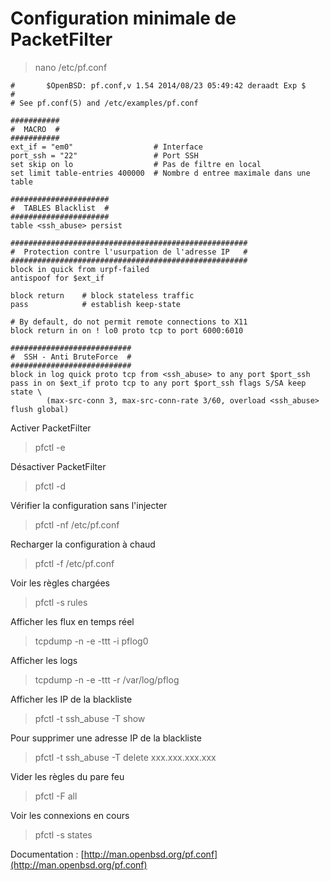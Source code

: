 # Configuration minimale de PacketFilter

> nano /etc/pf.conf

```
#       $OpenBSD: pf.conf,v 1.54 2014/08/23 05:49:42 deraadt Exp $
#
# See pf.conf(5) and /etc/examples/pf.conf

###########
#  MACRO  #
###########
ext_if = "em0"                  # Interface
port_ssh = "22"                 # Port SSH
set skip on lo                  # Pas de filtre en local
set limit table-entries 400000  # Nombre d entree maximale dans une table

######################
#  TABLES Blacklist  #
######################
table <ssh_abuse> persist

#####################################################
#  Protection contre l'usurpation de l'adresse IP   #
#####################################################
block in quick from urpf-failed
antispoof for $ext_if

block return    # block stateless traffic
pass            # establish keep-state

# By default, do not permit remote connections to X11
block return in on ! lo0 proto tcp to port 6000:6010

###########################
#  SSH - Anti BruteForce  #
###########################
block in log quick proto tcp from <ssh_abuse> to any port $port_ssh
pass in on $ext_if proto tcp to any port $port_ssh flags S/SA keep state \
        (max-src-conn 3, max-src-conn-rate 3/60, overload <ssh_abuse> flush global)
```

Activer PacketFilter
> pfctl -e

Désactiver PacketFilter
> pfctl -d

Vérifier la configuration sans l'injecter
> pfctl -nf /etc/pf.conf

Recharger la configuration à chaud
> pfctl -f /etc/pf.conf

Voir les règles chargées
> pfctl -s rules

Afficher les flux en temps réel
> tcpdump -n -e -ttt -i pflog0

Afficher les logs
> tcpdump -n -e -ttt -r /var/log/pflog

Afficher les IP de la blackliste
> pfctl -t ssh_abuse -T show

Pour supprimer une adresse IP de la blackliste
> pfctl -t ssh_abuse -T delete xxx.xxx.xxx.xxx

Vider les règles du pare feu
> pfctl -F all

Voir les connexions en cours
> pfctl -s states

Documentation : [http://man.openbsd.org/pf.conf](http://man.openbsd.org/pf.conf)